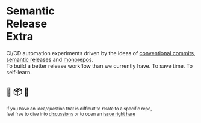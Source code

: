<h1>Semantic<br/>Release<br/>Extra</h1>

CI/CD automation experiments driven by the ideas of [conventional commits](https://www.conventionalcommits.org/en/v1.0.0/), [semantic releases](https://github.com/semantic-release/semantic-release) and [monorepos](https://en.wikipedia.org/wiki/Monorepo).  
To build a better release workflow than we currently have. To save time. To self-learn.

## 🤖 📦 🚀

<sub>If you have an idea/question that is difficult to relate to a specific repo,<br/>feel free to dive into [discussions](https://github.com/semrel-extra/.github/discussions) or to open an [issue right here](https://github.com/semrel-extra/.github/issues) </sub>

